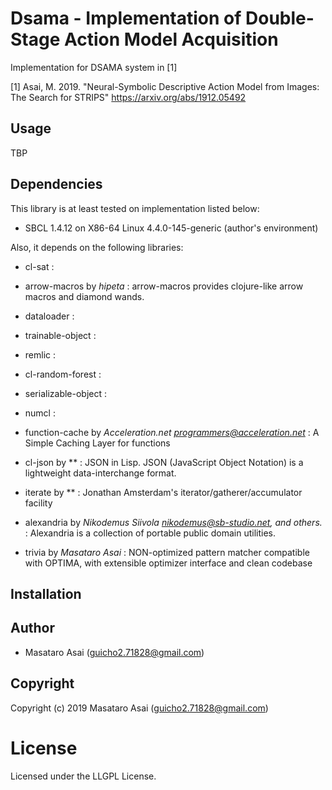 
# Dsama - Implementation of Double-Stage Action Model Acquisition

Implementation for DSAMA system in [1]

[1] Asai, M. 2019. "Neural-Symbolic Descriptive Action Model from Images: The Search for STRIPS" https://arxiv.org/abs/1912.05492

## Usage

TBP

## Dependencies
This library is at least tested on implementation listed below:

+ SBCL 1.4.12 on X86-64 Linux 4.4.0-145-generic (author's environment)

Also, it depends on the following libraries:

+ cl-sat :
    
+ arrow-macros by *hipeta* :
    arrow-macros provides clojure-like arrow macros and diamond wands.
+ dataloader :
    
+ trainable-object :
    
+ remlic :
    
+ cl-random-forest :
    
+ serializable-object :
    
+ numcl :
    
+ function-cache by *Acceleration.net <programmers@acceleration.net>* :
    A Simple Caching Layer for functions
+ cl-json by ** :
    JSON in Lisp. JSON (JavaScript Object Notation) is a lightweight data-interchange format.
+ iterate by ** :
    Jonathan Amsterdam's iterator/gatherer/accumulator facility
+ alexandria by *Nikodemus Siivola <nikodemus@sb-studio.net>, and others.* :
    Alexandria is a collection of portable public domain utilities.
+ trivia by *Masataro Asai* :
    NON-optimized pattern matcher compatible with OPTIMA, with extensible optimizer interface and clean codebase

## Installation

## Author

* Masataro Asai (guicho2.71828@gmail.com)

## Copyright

Copyright (c) 2019 Masataro Asai (guicho2.71828@gmail.com)

# License

Licensed under the LLGPL License.

